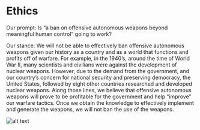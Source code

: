 # Ethics

Our prompt: Is “a ban on offensive autonomous weapons beyond meaningful human control” going to work? 

Our stance: We will not be able to effectively ban offensive autonomous weapons given our history as a country and as a world that functions and profits off of warfare. For example, in the 1940’s, around the time of World War II, many scientists and civilians were against the development of nuclear weapons. However, due to the demand from the government, and our country’s concern for national security and preserving democracy, the United States, followed by eight other countries researched and developed nuclear weapons. Along those lines, we believe that offensive autonomous weapons will prove to be profitable for the government and help “improve” our warfare tactics. Once we obtain the knowledge to effectively implement and generate the weapons, we will not ban the use of the weapons. 

![alt text](/assets/Ethics/ethics.png)


